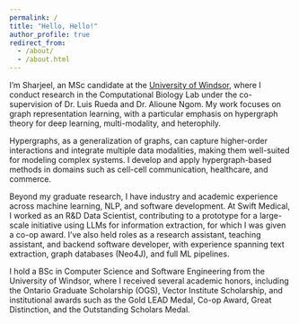 ```yaml
---
permalink: /
title: "Hello, Hello!"
author_profile: true
redirect_from: 
  - /about/
  - /about.html
---
```


I’m Sharjeel, an MSc candidate at the [University of Windsor](https://www.uwindsor.ca), where I conduct research in the Computational Biology Lab under the co-supervision of Dr. Luis Rueda and Dr. Alioune Ngom. My work focuses on graph representation learning, with a particular emphasis on hypergraph theory for deep learning, multi-modality, and heterophily.

Hypergraphs, as a generalization of graphs, can capture higher-order interactions and integrate multiple data modalities, making them well-suited for modeling complex systems. I develop and apply hypergraph-based methods in domains such as cell-cell communication, healthcare, and commerce.

Beyond my graduate research, I have industry and academic experience across machine learning, NLP, and software development. At Swift Medical, I worked as an R&D Data Scientist, contributing to a prototype for a large-scale initiative using LLMs for information extraction, for which I was given a co-op award. I’ve also held roles as a research assistant, teaching assistant, and backend software developer, with experience spanning text extraction, graph databases (Neo4J), and full ML pipelines.

I hold a BSc in Computer Science and Software Engineering from the University of Windsor, where I received several academic honors, including the Ontario Graduate Scholarship (OGS), Vector Institute Scholarship, and institutional awards such as the Gold LEAD Medal, Co-op Award, Great Distinction, and the Outstanding Scholars Medal.


